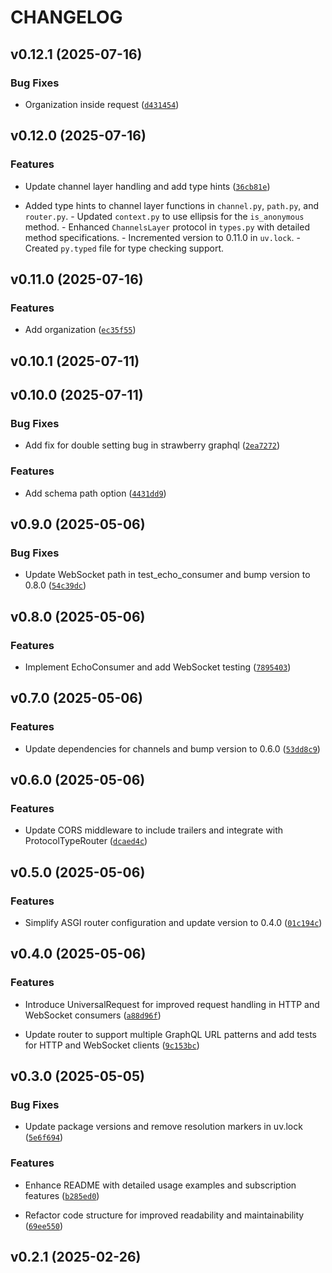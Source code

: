 # CHANGELOG


## v0.12.1 (2025-07-16)

### Bug Fixes

- Organization inside request
  ([`d431454`](https://github.com/arkitektio/kante/commit/d431454e28fb2c48fbf683d2a2545388bdd4218e))


## v0.12.0 (2025-07-16)

### Features

- Update channel layer handling and add type hints
  ([`36cb81e`](https://github.com/arkitektio/kante/commit/36cb81e14e264f24472cf3408f18e0a000728469))

- Added type hints to channel layer functions in `channel.py`, `path.py`, and `router.py`. - Updated
  `context.py` to use ellipsis for the `is_anonymous` method. - Enhanced `ChannelsLayer` protocol in
  `types.py` with detailed method specifications. - Incremented version to 0.11.0 in `uv.lock`. -
  Created `py.typed` file for type checking support.


## v0.11.0 (2025-07-16)

### Features

- Add organization
  ([`ec35f55`](https://github.com/arkitektio/kante/commit/ec35f55e7ffb9571a2ac1de5a96ed60640b55dda))


## v0.10.1 (2025-07-11)


## v0.10.0 (2025-07-11)

### Bug Fixes

- Add fix for double setting bug in strawberry graphql
  ([`2ea7272`](https://github.com/arkitektio/kante/commit/2ea7272af6ce3c6b93170efd7eb0119332557451))

### Features

- Add schema path option
  ([`4431dd9`](https://github.com/arkitektio/kante/commit/4431dd9f152955b4399ee18e0b50807e629da822))


## v0.9.0 (2025-05-06)

### Bug Fixes

- Update WebSocket path in test_echo_consumer and bump version to 0.8.0
  ([`54c39dc`](https://github.com/arkitektio/kante/commit/54c39dc7a609f4fe32c6a6442df8c82592fef6a6))


## v0.8.0 (2025-05-06)

### Features

- Implement EchoConsumer and add WebSocket testing
  ([`7895403`](https://github.com/arkitektio/kante/commit/7895403bfdc089f4ba6eee5545acd85f8ba77d11))


## v0.7.0 (2025-05-06)

### Features

- Update dependencies for channels and bump version to 0.6.0
  ([`53dd8c9`](https://github.com/arkitektio/kante/commit/53dd8c9de12b4de2dc694a85c0334fe425da86b9))


## v0.6.0 (2025-05-06)

### Features

- Update CORS middleware to include trailers and integrate with ProtocolTypeRouter
  ([`dcaed4c`](https://github.com/arkitektio/kante/commit/dcaed4c3263bdb1a4f12ab7e79c785129a865c3d))


## v0.5.0 (2025-05-06)

### Features

- Simplify ASGI router configuration and update version to 0.4.0
  ([`01c194c`](https://github.com/arkitektio/kante/commit/01c194c63acdf942d862a10550d5b10643fd54de))


## v0.4.0 (2025-05-06)

### Features

- Introduce UniversalRequest for improved request handling in HTTP and WebSocket consumers
  ([`a88d96f`](https://github.com/arkitektio/kante/commit/a88d96f1ddfc6cb7f1ef77c3ec4ca080b35d3a46))

- Update router to support multiple GraphQL URL patterns and add tests for HTTP and WebSocket
  clients
  ([`9c153bc`](https://github.com/arkitektio/kante/commit/9c153bc0677a0f0fd74e181fae5030071eec2931))


## v0.3.0 (2025-05-05)

### Bug Fixes

- Update package versions and remove resolution markers in uv.lock
  ([`5e6f694`](https://github.com/arkitektio/kante/commit/5e6f69476e6a745ddda67ed12ceded32d1722e58))

### Features

- Enhance README with detailed usage examples and subscription features
  ([`b285ed0`](https://github.com/arkitektio/kante/commit/b285ed0e17f15baae20d41fabf7c0ee855fd5060))

- Refactor code structure for improved readability and maintainability
  ([`69ee550`](https://github.com/arkitektio/kante/commit/69ee550c81004da2374484451acfd7be803ef31e))


## v0.2.1 (2025-02-26)
